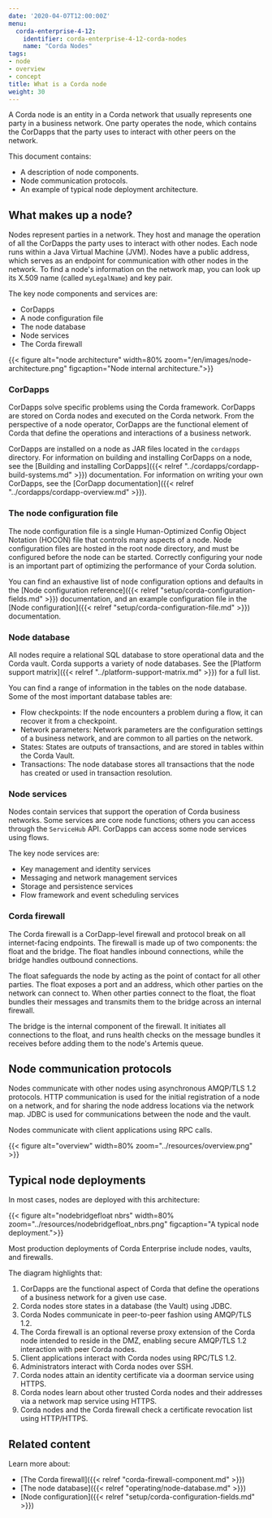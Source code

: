 ```yaml
---
date: '2020-04-07T12:00:00Z'
menu:
  corda-enterprise-4-12:
    identifier: corda-enterprise-4-12-corda-nodes
    name: "Corda Nodes"
tags:
- node
- overview
- concept
title: What is a Corda node
weight: 30
---
```


A Corda node is an entity in a Corda network that usually represents one party in a business network. One party operates the node, which contains the CorDapps that the party uses to interact with other peers on the network.

This document contains:

* A description of node components.
* Node communication protocols.
* An example of typical node deployment architecture.

## What makes up a node?

Nodes represent parties in a network. They host and manage the operation of all the CorDapps the party uses to interact with other nodes. Each node runs within a Java Virtual Machine (JVM). Nodes have a public address, which serves as an endpoint for communication with other nodes in the network. To find a node's information on the network map, you can look up its X.509 name (called `myLegalName`) and key pair.

The key node components and services are:

* CorDapps
* A node configuration file
* The node database
* Node services
* The Corda firewall


{{< figure alt="node architecture" width=80% zoom="/en/images/node-architecture.png" figcaption="Node internal architecture.">}}

### CorDapps

CorDapps solve specific problems using the Corda framework. CorDapps are stored on Corda nodes and executed on the Corda network. From the perspective of a node operator, CorDapps are the functional element of Corda that define the operations and interactions of a business network.

CorDapps are installed on a node as JAR files located in the `cordapps` directory. For information on building and installing CorDapps on a node, see the [Building and installing CorDapps]({{< relref "../cordapps/cordapp-build-systems.md" >}}) documentation. For information on writing your own CorDapps, see the [CorDapp documentation]({{< relref "../cordapps/cordapp-overview.md" >}}).

### The node configuration file

The node configuration file is a single Human-Optimized Config Object Notation (HOCON) file that controls many aspects of a node. Node configuration files are hosted in the root node directory, and must be configured before the node can be started. Correctly configuring your node is an important part of optimizing the performance of your Corda solution.

You can find an exhaustive list of node configuration options and defaults in the [Node configuration reference]({{< relref "setup/corda-configuration-fields.md" >}}) documentation, and an example configuration file in the [Node configuration]({{< relref "setup/corda-configuration-file.md" >}}) documentation.

### Node database

All nodes require a relational SQL database to store operational data and the Corda vault. Corda supports a variety of node databases. See the [Platform support matrix]({{< relref "../platform-support-matrix.md" >}}) for a full list.

You can find a range of information in the tables on the node database. Some of the most important database tables are:

* Flow checkpoints: If the node encounters a problem during a flow, it can recover it from a checkpoint.
* Network parameters: Network parameters are the configuration settings of a business network, and are common to all parties on the network.
* States: States are outputs of transactions, and are stored in tables within the Corda Vault.
* Transactions: The node database stores all transactions that the node has created or used in transaction resolution.

### Node services

Nodes contain services that support the operation of Corda business networks. Some services are core node functions; others you can access through the `ServiceHub` API. CorDapps can access some node services using flows.

The key node services are:

* Key management and identity services
* Messaging and network management services
* Storage and persistence services
* Flow framework and event scheduling services

### Corda firewall

The Corda firewall is a CorDapp-level firewall and protocol break on all internet-facing endpoints. The firewall is made up of two components: the float and the bridge. The float handles inbound connections, while the bridge handles outbound connections.

The float safeguards the node by acting as the point of contact for all other parties. The float exposes a port and an address, which other parties on the network can connect to. When other parties connect to the float, the float bundles their messages and transmits them to the bridge across an internal firewall.

The bridge is the internal component of the firewall. It initiates all connections to the float, and runs health checks on the message bundles it receives before adding them to the node's Artemis queue.

## Node communication protocols

Nodes communicate with other nodes using asynchronous AMQP/TLS 1.2 protocols. HTTP communication is used for the initial registration of a node on a network, and for sharing the node address locations via the network map. JDBC is used for communications between the node and the vault.

Nodes communicate with client applications using RPC calls.

{{< figure alt="overview" width=80% zoom="../resources/overview.png" >}}


## Typical node deployments

In most cases, nodes are deployed with this architecture:

{{< figure alt="nodebridgefloat nbrs" width=80% zoom="../resources/nodebridgefloat_nbrs.png" figcaption="A typical node deployment.">}}

Most production deployments of Corda Enterprise include nodes, vaults, and firewalls.

The diagram highlights that:

1. CorDapps are the functional aspect of Corda that define the operations of a business network for a given use case.
2. Corda nodes store states in a database (the Vault) using JDBC.
3. Corda Nodes communicate in peer-to-peer fashion using AMQP/TLS 1.2.
4. The Corda firewall is an optional reverse proxy extension of the Corda node intended to reside in the DMZ, enabling secure AMQP/TLS 1.2 interaction with peer Corda nodes.
5. Client applications interact with Corda nodes using RPC/TLS 1.2.
6. Administrators interact with Corda nodes over SSH.
7. Corda nodes attain an identity certificate via a doorman service using HTTPS.
8. Corda nodes learn about other trusted Corda nodes and their addresses via a network map service using HTTPS.
9. Corda nodes and the Corda firewall check a certificate revocation list using HTTP/HTTPS.

## Related content

Learn more about:

* [The Corda firewall]({{< relref "corda-firewall-component.md" >}})
* [The node database]({{< relref "operating/node-database.md" >}})
* [Node configuration]({{< relref "setup/corda-configuration-fields.md" >}})
